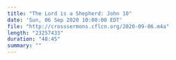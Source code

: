```yaml
---
title: "The Lord is a Shepherd: John 10"
date: 'Sun, 06 Sep 2020 10:00:00 EDT'
file: "http://crosssermons.cflcn.org/2020-09-06.m4a"
length: "23257433"
duration: "48:45"
summary: ""
---
```

